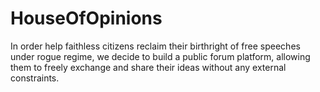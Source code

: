 # HouseOfOpinions
In order help faithless citizens reclaim their birthright of free speeches under rogue regime, we decide to build a public forum platform, allowing them to freely exchange and share their ideas without any external constraints.
